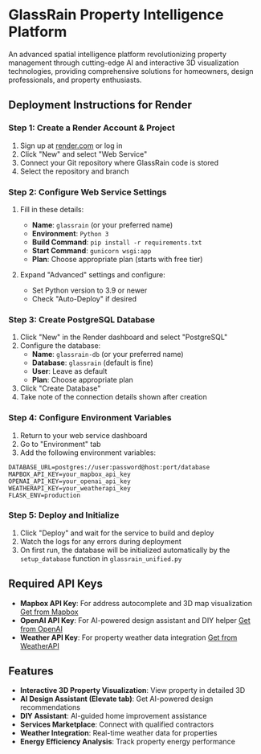 # GlassRain Property Intelligence Platform

An advanced spatial intelligence platform revolutionizing property management through cutting-edge AI and interactive 3D visualization technologies, providing comprehensive solutions for homeowners, design professionals, and property enthusiasts.

## Deployment Instructions for Render

### Step 1: Create a Render Account & Project
1. Sign up at [render.com](https://render.com/) or log in
2. Click "New" and select "Web Service"
3. Connect your Git repository where GlassRain code is stored
4. Select the repository and branch

### Step 2: Configure Web Service Settings
1. Fill in these details:
   - **Name**: `glassrain` (or your preferred name)
   - **Environment**: `Python 3`
   - **Build Command**: `pip install -r requirements.txt`
   - **Start Command**: `gunicorn wsgi:app`
   - **Plan**: Choose appropriate plan (starts with free tier)

2. Expand "Advanced" settings and configure:
   - Set Python version to 3.9 or newer
   - Check "Auto-Deploy" if desired

### Step 3: Create PostgreSQL Database
1. Click "New" in the Render dashboard and select "PostgreSQL"
2. Configure the database:
   - **Name**: `glassrain-db` (or your preferred name)
   - **Database**: `glassrain` (default is fine)
   - **User**: Leave as default
   - **Plan**: Choose appropriate plan
3. Click "Create Database"
4. Take note of the connection details shown after creation

### Step 4: Configure Environment Variables
1. Return to your web service dashboard
2. Go to "Environment" tab
3. Add the following environment variables:

```
DATABASE_URL=postgres://user:password@host:port/database
MAPBOX_API_KEY=your_mapbox_api_key
OPENAI_API_KEY=your_openai_api_key
WEATHERAPI_KEY=your_weatherapi_key
FLASK_ENV=production
```

### Step 5: Deploy and Initialize
1. Click "Deploy" and wait for the service to build and deploy
2. Watch the logs for any errors during deployment
3. On first run, the database will be initialized automatically by the `setup_database` function in `glassrain_unified.py`

## Required API Keys

- **Mapbox API Key**: For address autocomplete and 3D map visualization [Get from Mapbox](https://account.mapbox.com/)
- **OpenAI API Key**: For AI-powered design assistant and DIY helper [Get from OpenAI](https://platform.openai.com/account/api-keys)
- **Weather API Key**: For property weather data integration [Get from WeatherAPI](https://www.weatherapi.com/my/)

## Features

- **Interactive 3D Property Visualization**: View property in detailed 3D
- **AI Design Assistant (Elevate tab)**: Get AI-powered design recommendations
- **DIY Assistant**: AI-guided home improvement assistance
- **Services Marketplace**: Connect with qualified contractors
- **Weather Integration**: Real-time weather data for properties
- **Energy Efficiency Analysis**: Track property energy performance